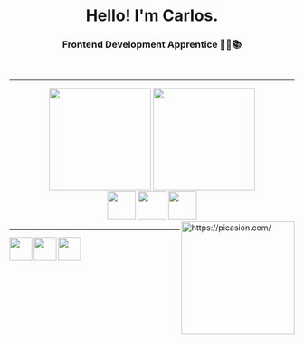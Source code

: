 
<h1 align="center"> Hello! I'm Carlos.   </h1>
<h3 align="center"> Frontend Development Apprentice 👨‍💻📚 </h3>





<br>
<hr>
<div align='center'>
  <img height="180em" src="https://github-readme-stats.vercel.app/api?username=CV1tor&show_icons=true&theme=bear&include_all_commits=true&count_private=true"/>
  <img height="180em" src="https://github-readme-stats.vercel.app/api/top-langs/?username=CV1tor&layout=compact&langs_count=7&theme=bear"/>
</div>
<div align='center' margin-top='10'>
<img src="https://upload.wikimedia.org/wikipedia/commons/thumb/9/99/Unofficial_JavaScript_logo_2.svg/1200px-Unofficial_JavaScript_logo_2.svg.png" width="50">
<img src="https://image.flaticon.com/icons/png/512/1216/1216733.png" width="50">
<img src="https://media.slid.es/uploads/juscezari/images/413092/CSS3.png" width='50'>
</div>
 <a href="https://picasion.com/"><img src="https://i.picasion.com/pic91/b2f4f4a6630879c0db03831a5c3da044.gif" width="200" height="200" style="border-radius=50%;" alt="https://picasion.com/" align='right' /></a> 

<hr>



<div>
 <a href="https://twitter.com/littlecarIos" target="_blank" rel="noopener noreferrer"><img src="https://img.shields.io/badge/Gmail-D14836?style=for-the-badge&logo=gmail&logoColor=white" height='40' align='left' /></a> 
 <a href="https://www.linkedin.com/in/cv1tor/" target="_blank" rel="noopener noreferrer"><img src="https://img.shields.io/badge/LinkedIn-0077B5?style=for-the-badge&logo=linkedin&logoColor=white" height="40" align='left' /></a>  
 <a href="https://api.whatsapp.com/send?l=pt-BR&phone=5584987403717&text=Ol%C3%A1%2C%20Carlos!" target="_blank" rel="noopener noreferrer"><img src="https://img.shields.io/badge/WhatsApp-25D366?style=for-the-badge&logo=whatsapp&logoColor=white" height="40" align='left' /></a> 
 </div>









